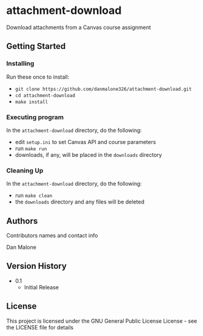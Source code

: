 # attachment-download

Download attachments from a Canvas course assignment

## Getting Started

### Installing

Run these once to install:
* `git clone https://github.com/danmalone326/attachment-download.git`
* `cd attachment-download`
* `make install`

### Executing program

In the `attachment-download` directory, do the following:
* edit `setup.ini` to set Canvas API and course parameters
* run `make run`
* downloads, if any, will be placed in the `downloads` directory

### Cleaning Up

In the `attachment-download` directory, do the following:
* run `make clean`
* the `downloads` directory and any files will be deleted

## Authors

Contributors names and contact info

Dan Malone

## Version History

* 0.1
    * Initial Release

## License

This project is licensed under the GNU General Public License License - see the LICENSE file for details
